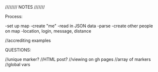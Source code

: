 //////// NOTES ///////

Process:

-set up map
-create "me"
-read in JSON data
-parse
-create other people on map
	-location, login, message, distance 

//accrediting examples 

QUESTIONS:

//unique marker?
//HTML post?
//viewing on gh pages 
//array of markers
//global vars 
